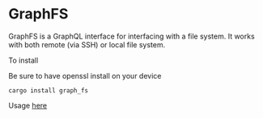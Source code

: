 # GraphFS

GraphFS is a GraphQL interface for interfacing with a file system. It works with both remote (via SSH) or local file system.

To install 

Be sure to have openssl install on your device

```
cargo install graph_fs

```

Usage [here](https://branch-orchid-999.notion.site/Graph-FS-usage-7b026cafc6de40ae885492e087273509)